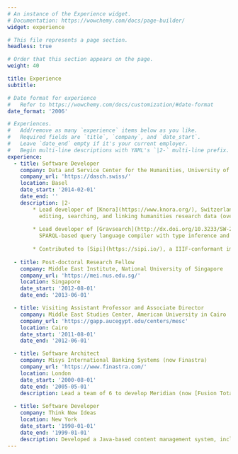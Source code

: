 ```yaml
---
# An instance of the Experience widget.
# Documentation: https://wowchemy.com/docs/page-builder/
widget: experience

# This file represents a page section.
headless: true

# Order that this section appears on the page.
weight: 40

title: Experience
subtitle:

# Date format for experience
#   Refer to https://wowchemy.com/docs/customization/#date-format
date_format: '2006'

# Experiences.
#   Add/remove as many `experience` items below as you like.
#   Required fields are `title`, `company`, and `date_start`.
#   Leave `date_end` empty if it's your current employer.
#   Begin multi-line descriptions with YAML's `|2-` multi-line prefix.
experience:
  - title: Software Developer
    company: Data and Service Center for the Humanities, University of Basel
    company_url: 'https://dasch.swiss/'
    location: Basel
    date_start: '2014-02-01'
    date_end: ''
    description: |2-
        * Lead developer of [Knora](https://www.knora.org/), Switzerland's flagship system for storing,
          editing, searching, and linking humanities research data (over 130,000 lines of Scala and 18,000 lines of SPARQL).
          
        * Lead developer of [Gravsearch](http://dx.doi.org/10.3233/SW-200386), Knora's innovative
          SPARQL-based query language compiler with type inference and optimisation.
          
        * Contributed to [Sipi](https://sipi.io/), a IIIF-conformant image server written in C++.
        
  - title: Post-doctoral Research Fellow
    company: Middle East Institute, National University of Singapore
    company_url: 'https://mei.nus.edu.sg/'
    location: Singapore
    date_start: '2012-08-01'
    date_end: '2013-06-01'

  - title: Visiting Assistant Professor and Associate Director
    company: Middle East Studies Center, American University in Cairo
    company_url: 'https://gapp.aucegypt.edu/centers/mesc'
    location: Cairo
    date_start: '2011-08-01'
    date_end: '2012-06-01'

  - title: Software Architect
    company: Misys International Banking Systems (now Finastra)
    company_url: 'https://www.finastra.com/'
    location: London
    date_start: '2000-08-01'
    date_end: '2005-05-01'
    description: Lead a team of 6 to develop Meridian (now [Fusion Total Messaging](https://www.finastra.com/solutions/transaction-banking/financial-messaging-services/fusion-total-messaging)), a Java middleware program used by banks worldwide to connect back-office applications with the [SWIFT](https://www.swift.com/) payments network.
    
  - title: Software Developer
    company: Think New Ideas
    location: New York
    date_start: '1998-01-01'
    date_end: '1999-01-01'
    description: Developed a Java-based content management system, including the [FreeMarker](https://freemarker.apache.org) template engine.
---
```

